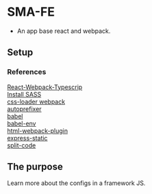 # SMA-FE

- An app base react and webpack.

## Setup

### References

[React-Webpack-Typescrip](https://www.typescriptlang.org/docs/handbook/react-&-webpack.html)  
[Install SASS](https://sass-lang.com/install)  
[css-loader webpack](https://webpack.js.org/loaders/css-loader/)  
[autoprefixer](https://www.npmjs.com/package/autoprefixer)  
[babel](https://babeljs.io/docs/en/)  
[babel-env](https://babeljs.io/docs/en/babel-preset-env)  
[html-webpack-plugin](https://webpack.js.org/plugins/html-webpack-plugin/)  
[express-static](https://expressjs.com/en/starter/static-files.html)  
[split-code](https://medium.com/hackernoon/the-100-correct-way-to-split-your-chunks-with-webpack-f8a9df5b7758)

## The purpose

Learn more about the configs in a framework JS.
